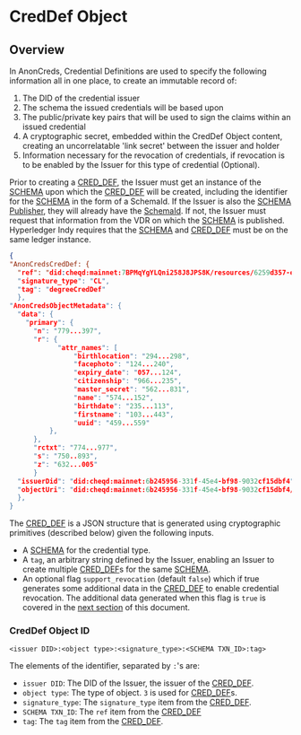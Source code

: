 # CredDef Object

## Overview

In AnonCreds, Credential Definitions are used to specify the following information all in one place, to create an immutable record of:

1. The DID of the credential issuer
2. The schema the issued credentials will be based upon
3. The public/private key pairs that will be used to sign the claims within an issued credential
4. A cryptographic secret, embedded within the CredDef Object content, creating an uncorrelatable 'link secret' between the issuer and holder
5. Information necessary for the revocation of credentials, if revocation is to be enabled by the Issuer for this type of credential (Optional).



Prior to creating a [CRED\_DEF](https://anoncreds-wg.github.io/anoncreds-spec/#term:cred\_def), the Issuer must get an instance of the [SCHEMA](https://anoncreds-wg.github.io/anoncreds-spec/#term:schema) upon which the [CRED\_DEF](https://anoncreds-wg.github.io/anoncreds-spec/#term:cred\_def) will be created, including the identifier for the [SCHEMA](https://anoncreds-wg.github.io/anoncreds-spec/#term:schema) in the form of a SchemaId. If the Issuer is also the [SCHEMA Publisher](https://anoncreds-wg.github.io/anoncreds-spec/#term:schema-publisher), they will already have the [SchemaId](https://anoncreds-wg.github.io/anoncreds-spec/#term:schema). If not, the Issuer must request that information from the VDR on which the [SCHEMA](https://anoncreds-wg.github.io/anoncreds-spec/#term:schema) is published. Hyperledger Indy requires that the [SCHEMA](https://anoncreds-wg.github.io/anoncreds-spec/#term:schema) and [CRED\_DEF](https://anoncreds-wg.github.io/anoncreds-spec/#term:cred\_def) must be on the same ledger instance.





```json
{
"AnonCredsCredDef: {
  "ref": "did:cheqd:mainnet:7BPMqYgYLQni258J8JPS8K/resources/6259d357-eeb1-4b98-8bee-12a8390d3497",
  "signature_type": "CL",
  "tag": "degreeCredDef"
  },
"AnonCredsObjectMetadata": {
  "data": {
    "primary": {
      "n": "779...397",
      "r": {
            "attr_names": [
                "birthlocation": "294...298",
                "facephoto": "124...240",
                "expiry_date": "057...124",
                "citizenship": "966...235",
                "master_secret": "562...831",
                "name": "574...152",
                "birthdate": "235...113",
                "firstname": "103...443",
                "uuid": "459...559"
          },
      },
      "rctxt": "774...977",
      "s": "750..893",
      "z": "632...005"
      }    
  "issuerDid": "did:cheqd:mainnet:6b245956-331f-45e4-bf98-9032cf15dbf4",      
  "objectUri": "did:cheqd:mainnet:6b245956-331f-45e4-bf98-9032cf15dbf4/resources/c3bf9bf3-b2de-434b-8689-ad363b62641c"
  },  
}
```

The [CRED\_DEF](https://anoncreds-wg.github.io/anoncreds-spec/#term:cred\_def) is a JSON structure that is generated using cryptographic primitives (described below) given the following inputs.

* A [SCHEMA](https://anoncreds-wg.github.io/anoncreds-spec/#term:schema) for the credential type.
* A `tag`, an arbitrary string defined by the Issuer, enabling an Issuer to create multiple [CRED\_DEF](https://anoncreds-wg.github.io/anoncreds-spec/#term:cred\_def)s for the same [SCHEMA](https://anoncreds-wg.github.io/anoncreds-spec/#term:schema).
* An optional flag `support_revocation` (default `false`) which if true generates some additional data in the [CRED\_DEF](https://anoncreds-wg.github.io/anoncreds-spec/#term:cred\_def) to enable credential revocation. The additional data generated when this flag is `true` is covered in the [next section](https://anoncreds-wg.github.io/anoncreds-spec/#issuer-create-and-publish-revocation-registry-object) of this document.



### CredDef Object ID

```
<issuer DID>:<object type>:<signature_type>:<SCHEMA TXN_ID>:tag>
```

The elements of the identifier, separated by `:`'s are:

* `issuer DID`: The DID of the Issuer, the issuer of the [CRED\_DEF](https://anoncreds-wg.github.io/anoncreds-spec/#term:cred\_def).
* `object type`: The type of object. `3` is used for [CRED\_DEF](https://anoncreds-wg.github.io/anoncreds-spec/#term:cred\_def)s.
* `signature_type`: The `signature_type` item from the [CRED\_DEF](https://anoncreds-wg.github.io/anoncreds-spec/#term:cred\_def).
* `SCHEMA TXN_ID`: The `ref` item from the [CRED\_DEF](https://anoncreds-wg.github.io/anoncreds-spec/#term:cred\_def)
* `tag`: The `tag` item from the [CRED\_DEF](https://anoncreds-wg.github.io/anoncreds-spec/#term:cred\_def).
